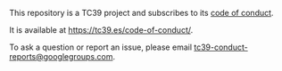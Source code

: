 This repository is a TC39 project and subscribes to its [code of conduct](https://tc39.es/code-of-conduct/).

It is available at <https://tc39.es/code-of-conduct/>.

To ask a question or report an issue, please email [tc39-conduct-reports@googlegroups.com](mailto:tc39-conduct-reports@googlegroups.com).
